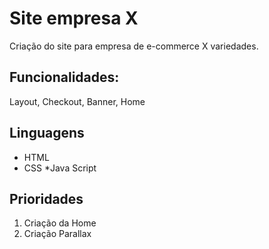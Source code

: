 # Site empresa X

Criação do site para empresa de e-commerce X variedades.

## Funcionalidades:

Layout, Checkout, Banner, Home

## Linguagens

* HTML
* CSS
*Java Script

## Prioridades

1. Criação da Home
2. Criação Parallax